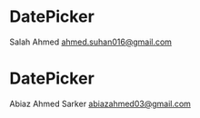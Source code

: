 # DatePicker         
Salah Ahmed
ahmed.suhan016@gmail.com

# DatePicker
Abiaz Ahmed Sarker
abiazahmed03@gmail.com
